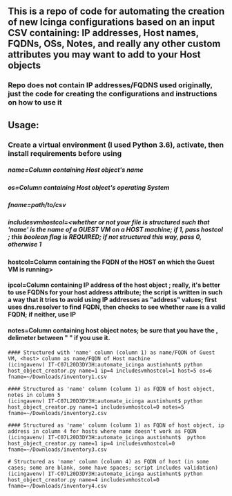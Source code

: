 ## This is a repo of code for automating the creation of new Icinga configurations based on an input CSV containing: IP addresses, Host names, FQDNs, OSs, Notes, and really any other custom attributes you may want to add to your Host objects
### Repo does not contain IP addresses/FQDNS used originally, just the code for creating the configurations and instructions on how to use it

## Usage:
### Create a virtual environment (I used Python 3.6), activate, then install requirements before using
##### name=Column containing Host object's name
##### os=Column containing Host object's operating System
##### fname=path/to/csv
##### includesvmhostcol=<whether or not your file is structured such that 'name' is the name of a GUEST VM on a HOST machine; if 1, pass hostcol ; this boolean flag is REQUIRED; if not structured this way, pass 0, otherwise 1
#### hostcol=Column containing the FQDN of the HOST on which the Guest VM is running>
#### ipcol=Column containing IP address of the host object ; really, it's better to use FQDNs for your host address attribute; the script is written in such a way that it tries to avoid using IP addresses as "address" values; first uses dns.resolver to find FQDN, then checks to see whether `name` is a valid FQDN; if neither, use IP 
#### notes=Column containing host object notes; be sure that you have the , delimeter between " " if you use it.

```
#### Structured with 'name' column (column 1) as name/FQDN of Guest VM, <host> column as name/FQDN of Host machine
(icingavenv) IT-C07L20D3DY3H:automate_icinga austinhunt$ python host_object_creator.py name=1 ip=4 includesvmhostcol=1 host=5 os=6 fname=~/Downloads/inventory1.csv

#### Structured as 'name' column (column 1) as FQDN of host object, notes in column 5
(icingavenv) IT-C07L20D3DY3H:automate_icinga austinhunt$ python host_object_creator.py name=1 includesvmhostcol=0 notes=5 fname=~/Downloads/inventory2.csv

#### Structured as 'name' column (column 1) as FQDN of host object, ip address in column 4 for hosts where name doesn't work as FQDN
(icingavenv) IT-C07L20D3DY3H:automate_icinga austinhunt$  python host_object_creator.py name=1 ip=4 includesvmhostcol=0 fname=~/Downloads/inventory3.csv

# Structured as 'name' column (column 4) as FQDN of host (in some cases; some are blank, some have spaces; script includes validation)
(icingavenv) IT-C07L20D3DY3H:automate_icinga austinhunt$ python host_object_creator.py name=4 includesvmhostcol=0 fname=~/Downloads/inventory4.csv
```
